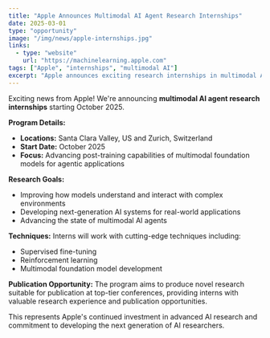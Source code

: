 ```yaml
---
title: "Apple Announces Multimodal AI Agent Research Internships"
date: 2025-03-01
type: "opportunity"
image: "/img/news/apple-internships.jpg"
links:
  - type: "website"
    url: "https://machinelearning.apple.com"
tags: ["Apple", "internships", "multimodal AI"]
excerpt: "Apple announces exciting research internships in multimodal AI agents starting October 2025."
---
```


Exciting news from Apple! We're announcing **multimodal AI agent research internships** starting October 2025.

**Program Details:**
- **Locations:** Santa Clara Valley, US and Zurich, Switzerland
- **Start Date:** October 2025
- **Focus:** Advancing post-training capabilities of multimodal foundation models for agentic applications

**Research Goals:**
- Improving how models understand and interact with complex environments
- Developing next-generation AI systems for real-world applications
- Advancing the state of multimodal AI agents

**Techniques:**
Interns will work with cutting-edge techniques including:
- Supervised fine-tuning
- Reinforcement learning
- Multimodal foundation model development

**Publication Opportunity:**
The program aims to produce novel research suitable for publication at top-tier conferences, providing interns with valuable research experience and publication opportunities.

This represents Apple's continued investment in advanced AI research and commitment to developing the next generation of AI researchers.